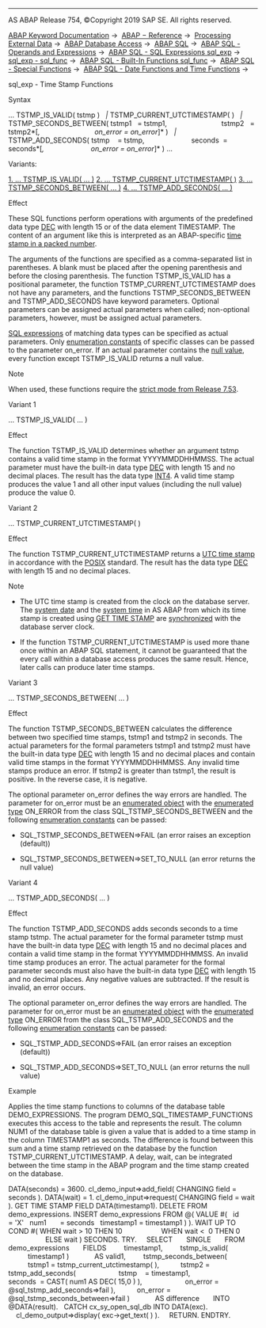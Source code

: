   

* * *

AS ABAP Release 754, ©Copyright 2019 SAP SE. All rights reserved.

[ABAP Keyword Documentation](javascript:call_link\('abenabap.htm'\)) →  [ABAP − Reference](javascript:call_link\('abenabap_reference.htm'\)) →  [Processing External Data](javascript:call_link\('abenabap_language_external_data.htm'\)) →  [ABAP Database Access](javascript:call_link\('abenabap_sql.htm'\)) →  [ABAP SQL](javascript:call_link\('abenopensql.htm'\)) →  [ABAP SQL - Operands and Expressions](javascript:call_link\('abenopen_sql_operands.htm'\)) →  [ABAP SQL - SQL Expressions sql\_exp](javascript:call_link\('abapsql_expr.htm'\)) →  [sql\_exp - sql\_func](javascript:call_link\('abensql_builtin_func.htm'\)) →  [ABAP SQL - Built-In Functions sql\_func](javascript:call_link\('abenopen_sql_builtin_functions.htm'\)) →  [ABAP SQL - Special Functions](javascript:call_link\('abenopen_sql_special_functions.htm'\)) →  [ABAP SQL - Date Functions and Time Functions](javascript:call_link\('abenopen_sql_date_time_functions.htm'\)) → 

sql\_exp - Time Stamp Functions

Syntax

... TSTMP\_IS\_VALID( tstmp )
  *|* TSTMP\_CURRENT\_UTCTIMESTAMP( )
  *|* TSTMP\_SECONDS\_BETWEEN( tstmp1   = tstmp1,
                           tstmp2   = tstmp2*\[*,
                           on\_error = on\_error*\]* )
  *|* TSTMP\_ADD\_SECONDS( tstmp    = tstmp,
                       seconds  = seconds*\[*,
                       on\_error = on\_error*\]* ) ...

Variants:

[1\. ... TSTMP\_IS\_VALID( ... )](#!ABAP_VARIANT_1@1@)
[2\. ... TSTMP\_CURRENT\_UTCTIMESTAMP( )](#!ABAP_VARIANT_2@2@)
[3\. ... TSTMP\_SECONDS\_BETWEEN( ... )](#!ABAP_VARIANT_3@3@)
[4\. ... TSTMP\_ADD\_SECONDS( ... )](#!ABAP_VARIANT_4@4@)

Effect

These SQL functions perform operations with arguments of the predefined data type [DEC](javascript:call_link\('abenddic_builtin_types.htm'\)) with length 15 or of the data element TIMESTAMP. The content of an argument like this is interpreted as an ABAP-specific [time stamp in a packed number](javascript:call_link\('abentime_stamps_packed.htm'\)).

The arguments of the functions are specified as a comma-separated list in parentheses. A blank must be placed after the opening parenthesis and before the closing parenthesis. The function TSTMP\_IS\_VALID has a positional parameter, the function TSTMP\_CURRENT\_UTCTIMESTAMP does not have any parameters, and the functions TSTMP\_SECONDS\_BETWEEN and TSTMP\_ADD\_SECONDS have keyword parameters. Optional parameters can be assigned actual parameters when called; non-optional parameters, however, must be assigned actual parameters.

[SQL expressions](javascript:call_link\('abapsql_expr.htm'\)) of matching data types can be specified as actual parameters. Only [enumeration constants](javascript:call_link\('abenenumerated_constant_glosry.htm'\) "Glossary Entry") of specific classes can be passed to the parameter on\_error. If an actual parameter contains the [null value](javascript:call_link\('abennull_value_glosry.htm'\) "Glossary Entry"), every function except TSTMP\_IS\_VALID returns a null value.

Note

When used, these functions require the [strict mode from Release 7.53](javascript:call_link\('abenopensql_strict_mode_753.htm'\)).

Variant 1

... TSTMP\_IS\_VALID( ... )

Effect

The function TSTMP\_IS\_VALID determines whether an argument tstmp contains a valid time stamp in the format YYYYMMDDHHMMSS. The actual parameter must have the built-in data type [DEC](javascript:call_link\('abenddic_builtin_types.htm'\)) with length 15 and no decimal places. The result has the data type [INT4](javascript:call_link\('abenddic_builtin_types.htm'\)). A valid time stamp produces the value 1 and all other input values (including the null value) produce the value 0.

Variant 2

... TSTMP\_CURRENT\_UTCTIMESTAMP( )

Effect

The function TSTMP\_CURRENT\_UTCTIMESTAMP returns a [UTC time stamp](javascript:call_link\('abenutc_timestamp_glosry.htm'\) "Glossary Entry") in accordance with the [POSIX](javascript:call_link\('abenposix_timestamp_glosry.htm'\) "Glossary Entry") standard. The result has the data type [DEC](javascript:call_link\('abenddic_builtin_types.htm'\)) with length 15 and no decimal places.

Note

-   The UTC time stamp is created from the clock on the database server. The [system date](javascript:call_link\('abensystem_date_glosry.htm'\) "Glossary Entry") and the [system time](javascript:call_link\('abensystem_time_glosry.htm'\) "Glossary Entry") in AS ABAP from which its time stamp is created using [GET TIME STAMP](javascript:call_link\('abapget_time-stamp.htm'\)) are [synchronized](javascript:call_link\('abensystem_user_time_zones.htm'\)) with the database server clock.

-   If the function TSTMP\_CURRENT\_UTCTIMESTAMP is used more thane once within an ABAP SQL statement, it cannot be guaranteed that the every call within a database access produces the same result. Hence, later calls can produce later time stamps.
    

Variant 3

... TSTMP\_SECONDS\_BETWEEN( ... )

Effect

The function TSTMP\_SECONDS\_BETWEEN calculates the difference between two specified time stamps, tstmp1 and tstmp2 in seconds. The actual parameters for the formal parameters tstmp1 and tstmp2 must have the built-in data type [DEC](javascript:call_link\('abenddic_builtin_types.htm'\)) with length 15 and no decimal places and contain valid time stamps in the format YYYYMMDDHHMMSS. Any invalid time stamps produce an error. If tstmp2 is greater than tstmp1, the result is positive. In the reverse case, it is negative.

The optional parameter on\_error defines the way errors are handled. The parameter for on\_error must be an [enumerated object](javascript:call_link\('abenenumerated_object_glosry.htm'\) "Glossary Entry") with the [enumerated type](javascript:call_link\('abenenumerated_type_glosry.htm'\) "Glossary Entry") ON\_ERROR from the class SQL\_TSTMP\_SECONDS\_BETWEEN and the following [enumeration constants](javascript:call_link\('abenenumerated_constant_glosry.htm'\) "Glossary Entry") can be passed:

-   SQL\_TSTMP\_SECONDS\_BETWEEN=>FAIL (an error raises an exception (default))

-   SQL\_TSTMP\_SECONDS\_BETWEEN=>SET\_TO\_NULL (an error returns the null value)
    

Variant 4

... TSTMP\_ADD\_SECONDS( ... )

Effect

The function TSTMP\_ADD\_SECONDS adds seconds seconds to a time stamp tstmp. The actual parameter for the formal parameter tstmp must have the built-in data type [DEC](javascript:call_link\('abenddic_builtin_types.htm'\)) with length 15 and no decimal places and contain a valid time stamp in the format YYYYMMDDHHMMSS. An invalid time stamp produces an error. The actual parameter for the formal parameter seconds must also have the built-in data type [DEC](javascript:call_link\('abenddic_builtin_types.htm'\)) with length 15 and no decimal places. Any negative values are subtracted. If the result is invalid, an error occurs.

The optional parameter on\_error defines the way errors are handled. The parameter for on\_error must be an [enumerated object](javascript:call_link\('abenenumerated_object_glosry.htm'\) "Glossary Entry") with the [enumerated type](javascript:call_link\('abenenumerated_type_glosry.htm'\) "Glossary Entry") ON\_ERROR from the class SQL\_TSTMP\_ADD\_SECONDS and the following [enumeration constants](javascript:call_link\('abenenumerated_constant_glosry.htm'\) "Glossary Entry") can be passed:

-   SQL\_TSTMP\_ADD\_SECONDS=>FAIL (an error raises an exception (default))

-   SQL\_TSTMP\_ADD\_SECONDS=>SET\_TO\_NULL (an error returns the null value)
    

Example

Applies the time stamp functions to columns of the database table DEMO\_EXPRESSIONS. The program DEMO\_SQL\_TIMESTAMP\_FUNCTIONS executes this access to the table and represents the result. The column NUM1 of the database table is given a value that is added to a time stamp in the column TIMESTAMP1 as seconds. The difference is found between this sum and a time stamp retrieved on the database by the function TSTMP\_CURRENT\_UTCTIMESTAMP. A delay, wait, can be integrated between the time stamp in the ABAP program and the time stamp created on the database.

DATA(seconds) = 3600.
cl\_demo\_input=>add\_field( CHANGING field = seconds ).
DATA(wait) = 1.
cl\_demo\_input=>request( CHANGING field = wait ).
GET TIME STAMP FIELD DATA(timestamp1).
DELETE FROM demo\_expressions.
INSERT demo\_expressions FROM @( VALUE #(
  id         = 'X'
  num1       = seconds
  timestamp1 = timestamp1 ) ).
WAIT UP TO COND #( WHEN wait > 10 THEN 10
                   WHEN wait <  0 THEN 0
                   ELSE wait ) SECONDS.
TRY.
    SELECT
      SINGLE
      FROM demo\_expressions
      FIELDS
        timestamp1,
        tstmp\_is\_valid(
          timestamp1 )
            AS valid1,
        tstmp\_seconds\_between(
          tstmp1 = tstmp\_current\_utctimestamp( ),
          tstmp2 = tstmp\_add\_seconds(
                     tstmp    = timestamp1,
                     seconds  = CAST( num1 AS DEC( 15,0 ) ),
                     on\_error = @sql\_tstmp\_add\_seconds=>fail ),
          on\_error = @sql\_tstmp\_seconds\_between=>fail )
            AS difference
      INTO @DATA(result).
  CATCH cx\_sy\_open\_sql\_db INTO DATA(exc).
    cl\_demo\_output=>display( exc->get\_text( ) ).
    RETURN.
ENDTRY.